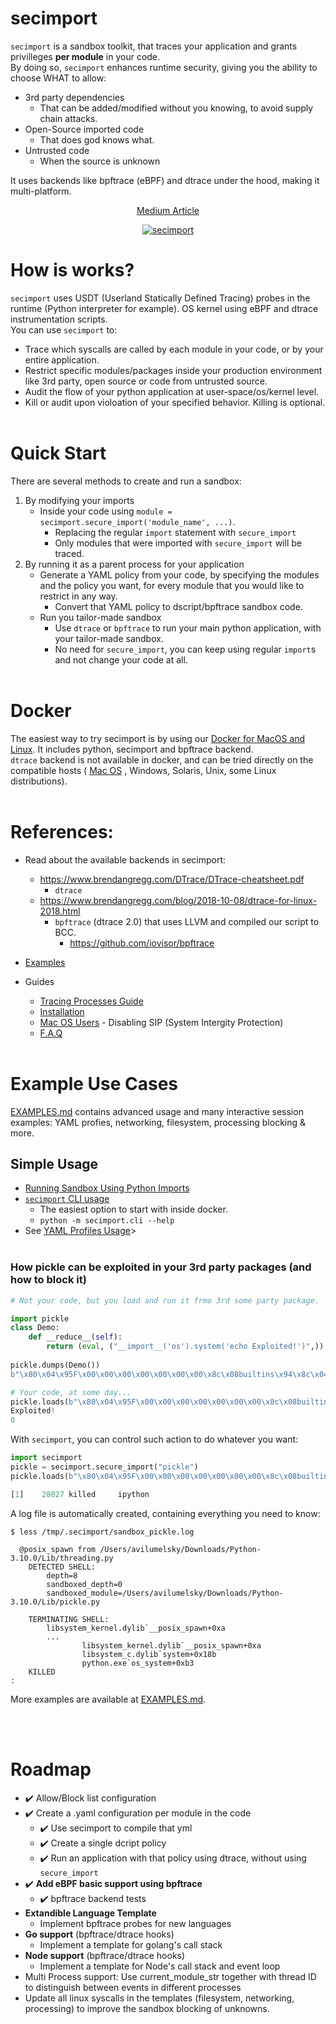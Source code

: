# secimport
`secimport` is a sandbox toolkit, that traces your application and grants privilleges <b>per module</b> in your code.<br>
By doing so, `secimport` enhances runtime security, giving you the ability to choose WHAT to allow:
  - 3rd party dependencies 
    - That can be added/modified without you knowing, to avoid supply chain attacks.
  - Open-Source imported code
    - That does god knows what.
  - Untrusted code
    - When the source is unknown

It uses backends like bpftrace (eBPF) and dtrace under the hood, making it multi-platform.<br>
<p align="center">
<a href="https://infosecwriteups.com/sandboxing-python-modules-in-your-code-1e590d71fc26?source=friends_link&sk=5e9a2fa4d4921af0ec94f175f7ee49f9">Medium Article</a>
</p>
<p align="center">
 <a href="https://github.com/avilum/secimport"><img style="max-height: 100px" src="https://user-images.githubusercontent.com/19243302/177835749-6aec7200-718e-431a-9ab5-c83c6f68565e.png" alt="secimport"></a>
</p>

# How is works?
`secimport` uses USDT (Userland Statically Defined Tracing) probes in the runtime (Python interpreter for example). OS kernel using eBPF and dtrace instrumentation scripts.<br>
You can use `secimport` to:
- Trace which syscalls are called by each module in your code, or by your entire application.
- Restrict specific modules/packages inside your production environment like 3rd party, open source or code from untrusted source.
- Audit the flow of your python application at user-space/os/kernel level.
- Kill or audit upon violoation of your specified behavior. Killing is optional.
<br><br>
# Quick Start
There are several methods to create and run a sandbox:
1. By modifying your imports
    - Inside your code using `module = secimport.secure_import('module_name', ...)`.
      - Replacing the regular `import` statement with `secure_import`
      - Only modules that were imported with `secure_import` will be traced.
2. By running it as a parent process for your application
      -  Generate a YAML policy from your code, by specifying the modules and the policy you want, for every module that you would like to restrict in any way.
         - Convert that YAML policy to dscript/bpftrace sandbox code.
      - Run you tailor-made sandbox
          - Use `dtrace` or `bpftrace` to run your main python application, with your tailor-made sandbox.
          - No need for `secure_import`, you can keep using regular `import`s and not change your code at all.
<br><br>
# Docker
The easiest way to try secimport is by using our <a href="docker/README.md">Docker for MacOS and Linux</a>. It includes python, secimport and bpftrace backend.<br>
`dtrace` backend is not available in docker, and can be tried directly on the compatible hosts ( <a href="docs/MAC_OS_USERS.md">Mac OS</a> , Windows, Solaris, Unix, some Linux distributions).
<br><br>

# References:
- Read about the available backends in secimport:
  - https://www.brendangregg.com/DTrace/DTrace-cheatsheet.pdf
    - `dtrace`
  - https://www.brendangregg.com/blog/2018-10-08/dtrace-for-linux-2018.html
    - `bpftrace` (dtrace 2.0) that uses LLVM and compiled our script to BCC.
       - https://github.com/iovisor/bpftrace
- <a href="docs/EXAMPLES.md">Examples</a>

- Guides
  - <a href="docs/TRACING_PROCESSES.md">Tracing Processes Guide</a>
  - <a href="docs/INSTALL.md">Installation</a>
  - <a href="docs/MAC_OS_USERS.md">Mac OS Users</a> - Disabling SIP (System Intergity Protection)
  - <a href="docs/FAQ.md">F.A.Q</a>
  <br><br>


# Example Use Cases
<a href="docs/EXAMPLES.md">EXAMPLES.md</a> contains advanced usage and many interactive session examples: YAML profies, networking, filesystem, processing blocking & more.

## Simple Usage
- <a href="examples/python_imports/">Running Sandbox Using Python Imports</a>
- <a href="docs/CLI.md">`secimport` CLI usage</a>
    - The easiest option to start with inside docker.
    - `python -m secimport.cli --help`
- See <a href="YAML_PROFILES.md">YAML Profiles Usage</a>>
<br><br>
### How pickle can be exploited in your 3rd party packages (and how to block it)
```python
# Not your code, but you load and run it frmo 3rd some party package.

import pickle
class Demo:
    def __reduce__(self):
        return (eval, ("__import__('os').system('echo Exploited!')",))
 
pickle.dumps(Demo())
b"\x80\x04\x95F\x00\x00\x00\x00\x00\x00\x00\x8c\x08builtins\x94\x8c\x04eval\x94\x93\x94\x8c*__import__('os').system('echo Exploited!')\x94\x85\x94R\x94."

# Your code, at some day...
pickle.loads(b"\x80\x04\x95F\x00\x00\x00\x00\x00\x00\x00\x8c\x08builtins\x94\x8c\x04eval\x94\x93\x94\x8c*__import__('os').system('echo Exploited!')\x94\x85\x94R\x94.")
Exploited!
0
```
With `secimport`, you can control such action to do whatever you want:
```python
import secimport
pickle = secimport.secure_import("pickle")
pickle.loads(b"\x80\x04\x95F\x00\x00\x00\x00\x00\x00\x00\x8c\x08builtins\x94\x8c\x04eval\x94\x93\x94\x8c*__import__('os').system('echo Exploited!')\x94\x85\x94R\x94.")

[1]    28027 killed     ipython
```
A log file is automatically created, containing everything you need to know:
```
$ less /tmp/.secimport/sandbox_pickle.log

  @posix_spawn from /Users/avilumelsky/Downloads/Python-3.10.0/Lib/threading.py
    DETECTED SHELL:
        depth=8
        sandboxed_depth=0
        sandboxed_module=/Users/avilumelsky/Downloads/Python-3.10.0/Lib/pickle.py  

    TERMINATING SHELL:
        libsystem_kernel.dylib`__posix_spawn+0xa
        ...
                libsystem_kernel.dylib`__posix_spawn+0xa
                libsystem_c.dylib`system+0x18b
                python.exe`os_system+0xb3
    KILLED
:
```
More examples are available at <a href="docs/EXAMPLES.md">EXAMPLES.md</a>.

<br><br>
# Roadmap
- ✔️ Allow/Block list configuration
- ✔️ Create a .yaml configuration per module in the code
  - ✔️ Use secimport to compile that yml
  - ✔️ Create a single dcript policy
  - ✔️ Run an application with that policy using dtrace, without using `secure_import`
- ✔️ <b>Add eBPF basic support using bpftrace</b>
  - ✔️ bpftrace backend tests
- <b>Extandible Language Template</b>
  - Implement bpftrace probes for new languages
- <b>Go support</b> (bpftrace/dtrace hooks)
  - Implement a template for golang's call stack
- <b>Node support</b> (bpftrace/dtrace hooks)
  - Implement a template for Node's call stack and event loop
- Multi Process support: Use current_module_str together with thread ID to distinguish between events in different processes
- Update all linux syscalls in the templates (filesystem, networking, processing) to improve the sandbox blocking of unknowns.
